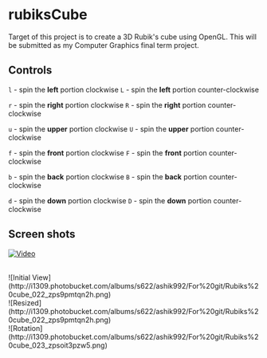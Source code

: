 # rubiksCube
Target of this project is to create a 3D Rubik's cube using OpenGL.
This will be submitted as my Computer Graphics final term project.

## Controls

 `l` - spin the **left** portion clockwise   `L` - spin the **left** portion counter-clockwise   
                                              
 `r` - spin the **right** portion clockwise  `R` - spin the **right** portion counter-clockwise  
                                              
 `u` - spin the **upper** portion clockwise  `U` - spin the **upper** portion counter-clockwise  
                                              
 `f` - spin the **front** portion clockwise  `F` - spin the **front** portion counter-clockwise  
                                              
 `b` - spin the **back** portion clockwise   `B` - spin the **back** portion counter-clockwise   
                                              
 `d` - spin the **down** portion clockwise   `D` - spin the **down** portion counter-clockwise   

## Screen shots 
[![Video](http://i.giflike.com/tIacwnZ.gif)](https://www.youtube.com/watch?v=ybXXj2W2IB8)

<br/>
![Initial View](http://i1309.photobucket.com/albums/s622/ashik992/For%20git/Rubiks%20cube_022_zps9pmtqn2h.png)

<br/>
![Resized](http://i1309.photobucket.com/albums/s622/ashik992/For%20git/Rubiks%20cube_022_zps9pmtqn2h.png)

<br/>
![Rotation](http://i1309.photobucket.com/albums/s622/ashik992/For%20git/Rubiks%20cube_023_zpsoit3pzw5.png)
<br/>

